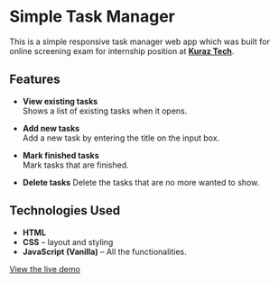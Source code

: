 # Simple Task Manager

This is a simple responsive task manager web app which was built for online screening exam for internship position at **[Kuraz Tech](https://www.kuraztech.com/)**.


## Features

- **View existing tasks**  
  Shows a list of existing tasks when it opens.

- **Add new tasks**  
  Add a new task by entering the title on the input box.

- **Mark finished tasks**  
  Mark tasks that are finished.

- **Delete tasks**
  Delete the tasks that are no more wanted to show.

## Technologies Used

- **HTML**
- **CSS** – layout and styling
- **JavaScript (Vanilla)** – All the functionalities.

[View the live demo](https://amiir25.github.io/eventER/)